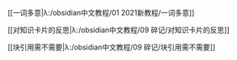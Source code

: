 [[一词多意|λ:/obsidian中文教程/01 2021新教程/一词多意]]

[[对知识卡片的反思|λ:/obsidian中文教程/09 碎记/对知识卡片的反思]]

[[块引用需不需要|λ:/obsidian中文教程/09 碎记/块引用需不需要]]